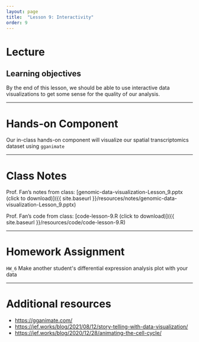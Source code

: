 ```yaml
---
layout: page
title:  "Lesson 9: Interactivity"
order: 9
---
```


# Lecture

## Learning objectives

By the end of this lesson, we should be able to use interactive data visualizations to get some sense for the quality of our analysis.

---

# Hands-on Component

Our in-class hands-on component will visualize our spatial transcriptomics dataset using `gganimate`

---

# Class Notes

Prof. Fan’s notes from class: [genomic-data-visualization-Lesson_9.pptx (click to download)]({{ site.baseurl }}/resources/notes/genomic-data-visualization-Lesson_9.pptx)

Prof. Fan’s code from class: [code-lesson-9.R (click to download)]({{ site.baseurl }}/resources/code/code-lesson-9.R)

---

# Homework Assignment

`HW_6` Make another student's differential expression analysis plot with your data

---

# Additional resources
- https://gganimate.com/
- https://jef.works/blog/2021/08/12/story-telling-with-data-visualization/
- https://jef.works/blog/2020/12/28/animating-the-cell-cycle/

